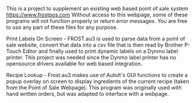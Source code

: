 This is a project to supplement an existing web based point of sale system https://www.frostpos.com
Without access to this webpage, some of these programs will not function properly or return error messages.
You are free to use any part of these files for any purpose.

Print Labels On Screen - FROST.au3 is used to parse data from a point of sale website, convert that data into a csv file that is then read by Brother P-Touch Editor and finally used to print dynamic labels on a Dynmo label printer.
This project was needed since the Dynmo label printer has no opensource drivers available for web based integration.

Recipe Lookup - Frost.au3 makes use of AutoIt's GUI functions to create a popup overlay on screen to display ingredients of the current recipe (taken from the Point of Sale Webpage).  This program was originally used with hand written orders, but was adapted to interface with a webpage. 
